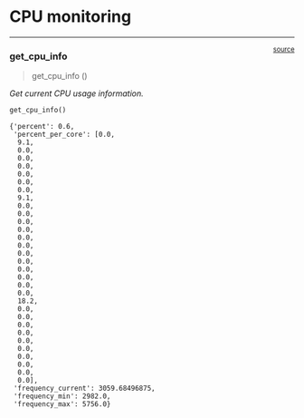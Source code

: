 # CPU monitoring


<!-- WARNING: THIS FILE WAS AUTOGENERATED! DO NOT EDIT! -->

------------------------------------------------------------------------

<a
href="https://github.com/cj-mills/cjm-fasthtml-sysmon/blob/main/cjm_fasthtml_sysmon/monitors/cpu.py#L12"
target="_blank" style="float:right; font-size:smaller">source</a>

### get_cpu_info

>  get_cpu_info ()

*Get current CPU usage information.*

``` python
get_cpu_info()
```

    {'percent': 0.6,
     'percent_per_core': [0.0,
      9.1,
      0.0,
      0.0,
      0.0,
      0.0,
      0.0,
      0.0,
      9.1,
      0.0,
      0.0,
      0.0,
      0.0,
      0.0,
      0.0,
      0.0,
      0.0,
      0.0,
      0.0,
      0.0,
      0.0,
      18.2,
      0.0,
      0.0,
      0.0,
      0.0,
      0.0,
      0.0,
      0.0,
      0.0,
      0.0,
      0.0],
     'frequency_current': 3059.68496875,
     'frequency_min': 2982.0,
     'frequency_max': 5756.0}
